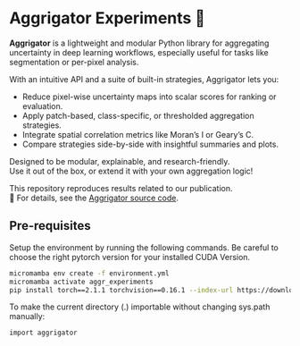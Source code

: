 # Aggrigator Experiments 🐊

**Aggrigator** is a lightweight and modular Python library for aggregating uncertainty in deep learning workflows, especially useful for tasks like segmentation or per-pixel analysis.

With an intuitive API and a suite of built-in strategies, Aggrigator lets you:
- Reduce pixel-wise uncertainty maps into scalar scores for ranking or evaluation.
- Apply patch-based, class-specific, or thresholded aggregation strategies.
- Integrate spatial correlation metrics like Moran’s I or Geary’s C.
- Compare strategies side-by-side with insightful summaries and plots.

Designed to be modular, explainable, and research-friendly.  
Use it out of the box, or extend it with your own aggregation logic!

This repository reproduces results related to our publication.<br>
📖 For details, see the [Aggrigator source code](https://github.com/Kainmueller-Lab/aggrigator).


## Pre-requisites

Setup the environment by running the following commands. Be careful to choose the right pytorch version for your installed CUDA Version.

```bash
micromamba env create -f environment.yml
micromamba activate aggr_experiments
pip install torch==2.1.1 torchvision==0.16.1 --index-url https://download.pytorch.org/whl/cu118
```

To make the current directory (.) importable without changing sys.path manually:


```bash
import aggrigator
```
